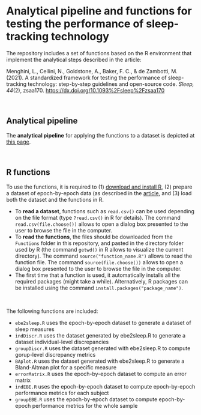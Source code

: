 # Analytical pipeline and functions for testing the performance of sleep-tracking technology

The repository includes a set of functions based on the R environment that implement the analytical steps described in the article:

Menghini, L., Cellini, N., Goldstone, A., Baker, F. C., & de Zambotti, M. (2021). A standardized framework for testing the performance of sleep-tracking technology: step-by-step guidelines and open-source code. *Sleep, 44*(2), zsaa170. https://dx.doi.org/10.1093%2Fsleep%2Fzsaa170

<br>

## Analytical pipeline
The **analytical pipeline** for applying the functions to a dataset is depicted at [this page](https://sri-human-sleep.github.io/sleep-trackers-performance/AnalyticalPipeline_v1.0.0.html).

<br>

## R functions
To use the functions, it is required to (1) [download and install R](https://cran.r-project.org/), (2) prepare a dataset of epoch-by-epoch data (as described in the [article](https://dx.doi.org/10.1093%2Fsleep%2Fzsaa170), and (3) load both the dataset and the functions in R.

- To **read a dataset**, functions such as `read.csv()` can be used depending on the file format (type `?read.csv()` in R for details). The command `read.csv(file.choose())` allows to open a dialog box presented to the user to browse the file in the computer.
- To **read the functions**, the files should be downloaded from the `Functions` folder in this repository, and pasted in the directory folder used by R (the command `getwd()` in R allows to visualize the current directory). The command `source("function_name.R")` allows to read the function file. The command `source(file.choose())` allows to open a dialog box presented to the user to browse the file in the computer.
- The first time that a function is used, it automatically installs all the required packages (might take a while). Alternatively, R packages can be installed using the command `install.packages("package_name")`.

<br>

The following functions are included:

- `ebe2sleep.R` uses the epoch-by-epoch dataset to generate a dataset of sleep measures
- `indDiscr.R` uses the dataset generated by ebe2sleep.R to generate a dataset individual-level discrepancies
- `groupDiscr.R` uses the dataset generated with ebe2sleep.R to compute gorup-level discrepancy metrics
- `BAplot.R` uses the dataset generated with ebe2sleep.R to generate a Bland-Altman plot for a specific measure
- `errorMatrix.R` uses the epoch-by-epoch dataset to compute an error matrix
- `indEBE.R` uses the epoch-by-epoch dataset to compute epoch-by-epoch performance metrics for each subject
- `groupEBE.R` uses the epoch-by-epoch dataset to compute epoch-by-epoch performance metrics for the whole sample
